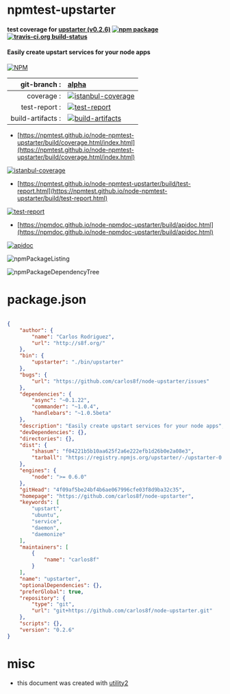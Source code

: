 # npmtest-upstarter

#### test coverage for  [upstarter (v0.2.6)](https://github.com/carlos8f/node-upstarter)  [![npm package](https://img.shields.io/npm/v/npmtest-upstarter.svg?style=flat-square)](https://www.npmjs.org/package/npmtest-upstarter) [![travis-ci.org build-status](https://api.travis-ci.org/npmtest/node-npmtest-upstarter.svg)](https://travis-ci.org/npmtest/node-npmtest-upstarter)

#### Easily create upstart services for your node apps

[![NPM](https://nodei.co/npm/upstarter.png?downloads=true&downloadRank=true&stars=true)](https://www.npmjs.com/package/upstarter)

| git-branch : | [alpha](https://github.com/npmtest/node-npmtest-upstarter/tree/alpha)|
|--:|:--|
| coverage : | [![istanbul-coverage](https://npmtest.github.io/node-npmtest-upstarter/build/coverage.badge.svg)](https://npmtest.github.io/node-npmtest-upstarter/build/coverage.html/index.html)|
| test-report : | [![test-report](https://npmtest.github.io/node-npmtest-upstarter/build/test-report.badge.svg)](https://npmtest.github.io/node-npmtest-upstarter/build/test-report.html)|
| build-artifacts : | [![build-artifacts](https://npmtest.github.io/node-npmtest-upstarter/glyphicons_144_folder_open.png)](https://github.com/npmtest/node-npmtest-upstarter/tree/gh-pages/build)|

- [https://npmtest.github.io/node-npmtest-upstarter/build/coverage.html/index.html](https://npmtest.github.io/node-npmtest-upstarter/build/coverage.html/index.html)

[![istanbul-coverage](https://npmtest.github.io/node-npmtest-upstarter/build/screenCapture.buildCi.browser.%252Ftmp%252Fbuild%252Fcoverage.lib.html.png)](https://npmtest.github.io/node-npmtest-upstarter/build/coverage.html/index.html)

- [https://npmtest.github.io/node-npmtest-upstarter/build/test-report.html](https://npmtest.github.io/node-npmtest-upstarter/build/test-report.html)

[![test-report](https://npmtest.github.io/node-npmtest-upstarter/build/screenCapture.buildCi.browser.%252Ftmp%252Fbuild%252Ftest-report.html.png)](https://npmtest.github.io/node-npmtest-upstarter/build/test-report.html)

- [https://npmdoc.github.io/node-npmdoc-upstarter/build/apidoc.html](https://npmdoc.github.io/node-npmdoc-upstarter/build/apidoc.html)

[![apidoc](https://npmdoc.github.io/node-npmdoc-upstarter/build/screenCapture.buildCi.browser.%252Ftmp%252Fbuild%252Fapidoc.html.png)](https://npmdoc.github.io/node-npmdoc-upstarter/build/apidoc.html)

![npmPackageListing](https://npmtest.github.io/node-npmtest-upstarter/build/screenCapture.npmPackageListing.svg)

![npmPackageDependencyTree](https://npmtest.github.io/node-npmtest-upstarter/build/screenCapture.npmPackageDependencyTree.svg)



# package.json

```json

{
    "author": {
        "name": "Carlos Rodriguez",
        "url": "http://s8f.org/"
    },
    "bin": {
        "upstarter": "./bin/upstarter"
    },
    "bugs": {
        "url": "https://github.com/carlos8f/node-upstarter/issues"
    },
    "dependencies": {
        "async": "~0.1.22",
        "commander": "~1.0.4",
        "handlebars": "~1.0.5beta"
    },
    "description": "Easily create upstart services for your node apps",
    "devDependencies": {},
    "directories": {},
    "dist": {
        "shasum": "f04221b5b10aa625f2a6e222efb1d26b0e2a08e3",
        "tarball": "https://registry.npmjs.org/upstarter/-/upstarter-0.2.6.tgz"
    },
    "engines": {
        "node": ">= 0.6.0"
    },
    "gitHead": "4f09af5be24bf4b6ae067996cfe03f8d9ba32c35",
    "homepage": "https://github.com/carlos8f/node-upstarter",
    "keywords": [
        "upstart",
        "ubuntu",
        "service",
        "daemon",
        "daemonize"
    ],
    "maintainers": [
        {
            "name": "carlos8f"
        }
    ],
    "name": "upstarter",
    "optionalDependencies": {},
    "preferGlobal": true,
    "repository": {
        "type": "git",
        "url": "git+https://github.com/carlos8f/node-upstarter.git"
    },
    "scripts": {},
    "version": "0.2.6"
}
```



# misc
- this document was created with [utility2](https://github.com/kaizhu256/node-utility2)
